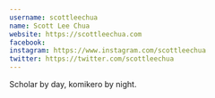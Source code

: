 ```yaml
---
username: scottleechua
name: Scott Lee Chua
website: https://scottleechua.com
facebook: 
instagram: https://www.instagram.com/scottleechua
twitter: https://twitter.com/scottleechua
---
```

Scholar by day, komikero by night.
